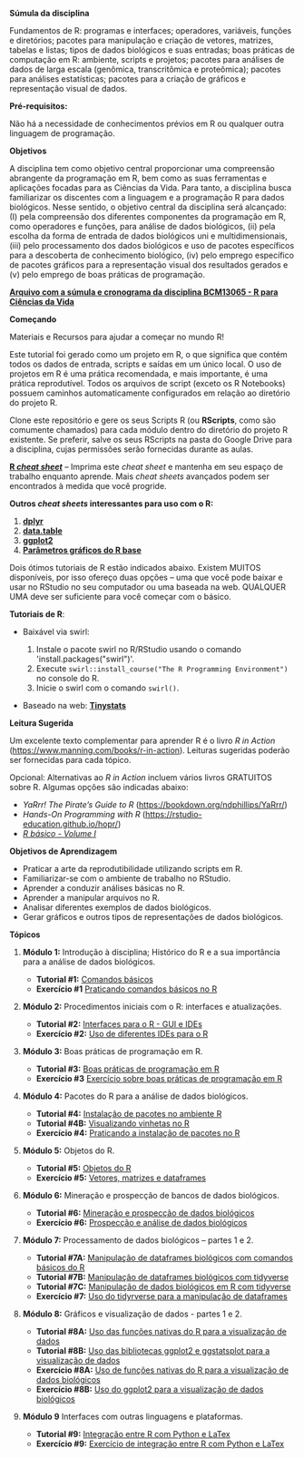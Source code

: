 **Súmula da disciplina**

Fundamentos de R: programas e interfaces; operadores, variáveis, funções e diretórios; pacotes para manipulação e criação de vetores, matrizes, tabelas e listas; tipos de dados biológicos e suas entradas; boas práticas de computação em R: ambiente, scripts e projetos; pacotes para análises de dados de larga escala (genômica, transcritômica e proteômica); pacotes para análises estatísticas; pacotes para a criação de gráficos e representação visual de dados.

**Pré-requisitos:**

Não há a necessidade de conhecimentos prévios em R ou qualquer outra linguagem de programação.

**Objetivos**

A disciplina tem como objetivo central proporcionar uma compreensão abrangente da programação em R, bem como as suas ferramentas e aplicações focadas para as Ciências da Vida. Para tanto, a disciplina busca familiarizar os discentes com a linguagem e a programação R para dados biológicos. Nesse sentido, o objetivo central da disciplina será alcançado: (I) pela compreensão dos diferentes componentes da programação em R, como operadores e funções, para análise de dados biológicos, (ii) pela escolha da forma de entrada de dados biológicos uni e multidimensionais, (iii) pelo processamento dos dados biológicos e uso de pacotes específicos para a descoberta de conhecimento biológico, (iv) pelo emprego específico de pacotes gráficos para a representação visual dos resultados gerados e (v) pelo emprego de boas práticas de programação.

**[Arquivo com a súmula e cronograma da disciplina BCM13065 - R para Ciências da Vida](Conteudo_programatico_e_cronograma_BCM13065.pdf)**

**Começando**

Materiais e Recursos para ajudar a começar no mundo R!

Este tutorial foi gerado como um projeto em R, o que significa que contém todos os dados de entrada, scripts e saídas em um único local. O uso de projetos em R é uma prática recomendada, e mais importante, é uma prática reprodutível. Todos os arquivos de script (exceto os R Notebooks) possuem caminhos automaticamente configurados em relação ao diretório do projeto R.

Clone este repositório e gere os seus Scripts R (ou **RScripts**, como são comumente chamados) para cada módulo dentro do diretório do projeto R existente. Se preferir, salve os seus RScripts na pasta do Google Drive para a disciplina, cujas permissões serão fornecidas durante as aulas. 

**[R *cheat sheet*](https://github.com/bonattod/R-para-Ciencias-da-Vida/blob/main/base-r-cheat-sheet.pdf)** – Imprima este *cheat sheet* e mantenha em seu espaço de trabalho enquanto aprende. Mais *cheat sheets* avançados podem ser encontrados à medida que você progride.

**Outros *cheat sheets* interessantes para uso com o R:**
   1. **[dplyr](dplyr_cheat_sheet.pdf)**
   2. **[data.table](data_table_cheat_sheet.pdf)**
   3. **[ggplot2](ggplot2_cheat_sheet.pdf)**
   4. **[Parâmetros gráficos do R base](BaseGraphicsCheatsheet.pdf)**

Dois ótimos tutoriais de R estão indicados abaixo. Existem MUITOS disponíveis, por isso ofereço duas opções – uma que você pode baixar e usar no RStudio no seu computador ou uma baseada na web. QUALQUER UMA deve ser suficiente para você começar com o básico.

**Tutoriais de R**:

* Baixável via swirl:
   1. Instale o pacote swirl no R/RStudio usando o comando 'install.packages("swirl")'.
   2. Execute `swirl::install_course("The R Programming Environment")` no console do R.
   3. Inicie o swirl com o comando `swirl()`.

* Baseado na web: **[Tinystats](https://tinystats.github.io/teacups-giraffes-and-statistics/index.html)**

**Leitura Sugerida**

Um excelente texto complementar para aprender R é o livro *R in Action* (https://www.manning.com/books/r-in-action). Leituras sugeridas poderão ser fornecidas para cada tópico.

Opcional: Alternativas ao *R in Action* incluem vários livros GRATUITOS sobre R. Algumas opções são indicadas abaixo: 
* *YaRrr! The Pirate’s Guide to R* (https://bookdown.org/ndphillips/YaRrr/)
* *Hands-On Programming with R* (https://rstudio-education.github.io/hopr/)
* [*R básico - Volume I*](book-eambr01.pdf)

**Objetivos de Aprendizagem**
* Praticar a arte da reprodutibilidade utilizando scripts em R.
* Familiarizar-se com o ambiente de trabalho no RStudio.
* Aprender a conduzir análises básicas no R.
* Aprender a manipular arquivos no R.
* Analisar diferentes exemplos de dados biológicos.
* Gerar gráficos e outros tipos de representações de dados biológicos.

**Tópicos**
1. **Módulo 1:** Introdução à disciplina; Histórico do R e a sua importância para a análise de dados biológicos.
   * **Tutorial #1:** [Comandos básicos](RScripts/Tutorial_1.R)
   * **Exercício #1** [Praticando comandos básicos no R](Exercicios/Exercício_1_R.pdf)
   
2. **Módulo 2:** Procedimentos iniciais com o R: interfaces e atualizações.
   * **Tutorial #2:** [Interfaces para o R - GUI e IDEs](RScripts/Tutorial_2.pdf)
   * **Exercício #2:** [Uso de diferentes IDEs para o R](Exercicios/Exercício_2_R.pdf)  

3. **Módulo 3:** Boas práticas de programação em R.
   * **Tutorial #3:** [Boas práticas de programação em R](RScripts/Tutorial_3.R)
   * **Exercício #3** [Exercício sobre boas práticas de programação em R](Exercicios/Exercício_3_R.pdf)

5. **Módulo 4:** Pacotes do R para a análise de dados biológicos.
   * **Tutorial #4:** [Instalação de pacotes no ambiente R](RScripts/Tutorial_4.R)
   * **Tutorial #4B:** [Visualizando vinhetas no R](RScripts/Tutorial_4_vinhetas.R)
   * **Exercício #4:** [Praticando a instalação de pacotes no R](Exercicios/Exercício_4_R.pdf)

6. **Módulo 5:** Objetos do R.
   * **Tutorial #5:** [Objetos do R](RScripts/Tutorial_5.R)
   * **Exercício #5:** [Vetores, matrizes e dataframes](Exercicios/Exercício_5_R.pdf)

7. **Módulo 6:** Mineração e prospecção de bancos de dados biológicos.
   * **Tutorial #6:** [Mineração e prospecção de dados biológicos](RScripts/Tutorial_6.R)
   * **Exercício #6:** [Prospecção e análise de dados biológicos](Exercicios/Exercício_6_R.pdf)

8. **Módulo 7:** Processamento de dados biológicos – partes 1 e 2.
   * **Tutorial #7A:** [Manipulação de dataframes biológicos com comandos básicos do R](RScripts/Tutorial_7A.R)
   * **Tutorial #7B:** [Manipulação de dataframes biológicos com tidyverse](RScripts/Tutorial_7B.R)
   * **Tutorial #7C:** [Manipulação de dados biológicos em R com tidyverse](RScripts/Tutorial_7C.R)
   * **Exercício #7:** [Uso do tidyrverse para a manipulação de dataframes](Exercicios/Exercício_7_R.pdf)

9. **Módulo 8:** Gráficos e visualização de dados - partes 1 e 2.
   * **Tutorial #8A:** [Uso das funções nativas do R para a visualização de dados](RScripts/Tutorial_8A.R)
   * **Tutorial #8B:** [Uso das bibliotecas ggplot2 e ggstatsplot para a visualização de dados](RScripts/Tutorial_8B.R)
   * **Exercício #8A:** [Uso de funções nativas do R para a visualização de dados biológicos](Exercicios/Exercício_8A_R.pdf)
   * **Exercício #8B:** [Uso do ggplot2 para a visualização de dados biológicos](Exercicios/Exercício_8B_R.pdf)

10. **Módulo 9** Interfaces com outras linguagens e plataformas.
    * **Tutorial #9:** [Integração entre R com Python e LaTex](RScripts/Tutorial_9.R)
    * **Exercício #9:** [Exercício de integração entre R com Python e LaTex](Exercicios/Exercício_9_R.pdf) 

